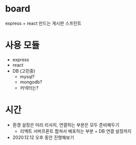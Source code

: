 # board
express + react 만드는 게시판 스프린트

# 사용 모듈
* express
* react
* DB (고민중)
  * mysql?
  * mongodb?
  * 커넥터는?

# 시간
* 환경 설정은 미리 리서치, 연결하는 부분은 모두 준비해두기
  * 리액트 서버프론트 합쳐서 배포하는 부분 + DB 연결 설정까지
* 2020.12.12 오후 동안 진행해보기